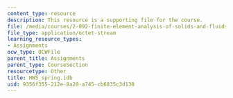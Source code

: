 ```yaml
---
content_type: resource
description: This resource is a supporting file for the course.
file: /media/courses/2-092-finite-element-analysis-of-solids-and-fluids-i-fall-2009/9356f355212e8a20a745cb6835c3d138_HW5_spring.idb
file_type: application/octet-stream
learning_resource_types:
- Assignments
ocw_type: OCWFile
parent_title: Assignments
parent_type: CourseSection
resourcetype: Other
title: HW5_spring.idb
uid: 9356f355-212e-8a20-a745-cb6835c3d138
---
```

